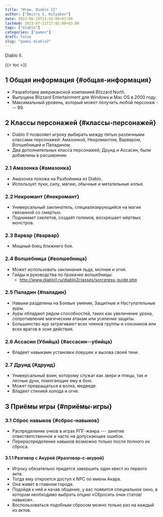 ```yaml
---
title: "Игры. Diablo II"
author: ["Dmitry S. Kulyabov"]
date: 2023-06-16T13:42:00+03:00
lastmod: 2023-07-21T17:02:00+03:00
tags: ["diablo"]
categories: ["games"]
draft: false
slug: "games-diablo2"
---
```


Diablo II.

<!--more-->

{{< toc >}}


## <span class="section-num">1</span> Общая информация {#общая-информация}

-   Разработана американской компанией Blizzard North.
-   Выпущена Blizzard Entertainment для Windows и Mac OS в 2000 году.
-   Максимальный уровень, который может получить любой персонаж --- 99.


## <span class="section-num">2</span> Классы персонажей {#классы-персонажей}

-   Diablo II позволяет игроку выбирать между пятью различными классами персонажей: Амазонкой, Некромантом, Варваром, Волшебницей и Паладином.
-   Два дополнительных класса персонажей, Друид и Ассасин, были добавлены в расширении.


### <span class="section-num">2.1</span> Амазонка {#амазонка}

-   Амазонка похожа на Разбойника из Diablo.
-   Использует луки, силу, магию, обычные и метательные копья.


### <span class="section-num">2.2</span> Некромант {#некромант}

-   Универсальный заклинатель, специализирующийся на магии связанной со смертью.
-   Поднимает скелетов, создаёт големов, воскрешает мёртвых монстров.


### <span class="section-num">2.3</span> Варвар {#варвар}

-   Мощный боец ближнего боя.


### <span class="section-num">2.4</span> Волшебница {#волшебница}

-   Может использовать заклинания льда, молнии и огня.
-   Гайды и руководства по прокачке волшебницы:
    -   <http://www.diablo1.ru/diablo2classes/sorceress-guide.php>


### <span class="section-num">2.5</span> Паладин {#паладин}

-   Навыки разделены на Боевые умения, Защитные и Наступательные ауры.
-   Ауры обладают рядом способностей, таких как увеличение урона, сопротивление магическим атакам или усиление защиты.
-   Большинство аур затрагивают всех членов группы и союзников или всех врагов в зоне действия.


### <span class="section-num">2.6</span> Ассасин (Убийца) {#ассасин--убийца}

-   Владеет навыками установки ловушек и вызова своей тени.


### <span class="section-num">2.7</span> Друид {#друид}

-   Универсальный воин, которому служат как звери и птицы, так и лесные духи, помогающие ему в бою.
-   Может превращаться в волка, медведя.
-   Владеет стихией холода и огня.


## <span class="section-num">3</span> Приёмы игры {#приёмы-игры}


### <span class="section-num">3.1</span> Сброс навыков {#сброс-навыков}

-   Распределение очков в играх РПГ-жанра --- занятие отвестветственное и часто не допускающее ошибок.
-   Перераспределение навыков возможно только после полного их сброса.


#### <span class="section-num">3.1.1</span> Разговор с Акурой {#разговор-с-акурой}

-   Игроку обязательно придется завершить один квест из первого акта.
-   Тогда ему откроется доступ к NPC по имени Акара.
-   Она живет в главном городе.
-   Подойдя к ней и начав общение, у вас появится специальное окно, в котором необходимо выбрать опцию «Сбросить очки статов/навыков».
-   Воспользоваться подобным сбросом можно только раз на каждый из актов.
